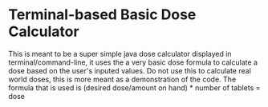 # Terminal-based Basic Dose Calculator
This is meant to be a super simple java dose calculator displayed in terminal/command-line, it uses the a very basic dose formula to calculate a dose based on the user's inputed values. Do not use this to calculate real world doses, this is more meant as a demonstration of the code. The formula that is used is (desired dose/amount on hand) * number of tablets = dose
